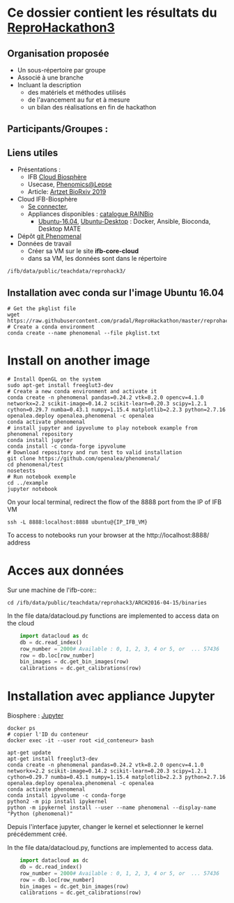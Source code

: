 # Ce dossier contient les résultats du [ReproHackathon3](../docs/hackathon_3_programme.md)

## Organisation proposée

* Un sous-répertoire par groupe
* Associé à une branche
* Incluant la description
  * des matériels et méthodes utilisés
  * de l'avancement au fur et à mesure
  * un bilan des réalisations en fin de hackathon


## Participants/Groupes :


## Liens utiles

* Présentations :
  - IFB [Cloud Biosphère](https://box.in2p3.fr/index.php/s/3jMBqcK5R3FE28a)
  - Usecase, [Phenomics@Lepse](2019_Phenoarch@ReproHackaton.pdf)
  - Article: [Artzet BioRxiv 2019](https://doi.org/10.1101/805739)
* Cloud IFB-Biosphère
  - [Se connecter](https://biosphere.france-bioinformatique.fr/cloud),
  - Appliances disponibles : [catalogue RAINBio](https://biosphere.france-bioinformatique.fr/catalogue)
    - [Ubuntu-16.04](https://biosphere.france-bioinformatique.fr/catalogue/appliance/88), [Ubuntu-Desktop](https://biosphere.france-bioinformatique.fr/catalogue/appliance/118) : Docker, Ansible, Bioconda, Desktop MATE
* Dépôt [git Phenomenal](https://github.com/openalea/phenomenal)
* Données de travail 
  - Créer sa VM sur le site **ifb-core-cloud**
  - dans sa VM, les données sont dans le répertoire
```
/ifb/data/public/teachdata/reprohack3/
```

## Installation avec conda sur l'image Ubuntu 16.04

```
# Get the pkglist file
wget https://raw.githubusercontent.com/pradal/ReproHackathon/master/reprohackathon3/pkglist.txt
# Create a conda environment
conda create --name phenomenal --file pkglist.txt
```
# Install on another image

```
# Install OpenGL on the system
sudo apt-get install freeglut3-dev
# Create a new conda environment and activate it
conda create -n phenomenal pandas=0.24.2 vtk=8.2.0 opencv=4.1.0 networkx=2.2 scikit-image=0.14.2 scikit-learn=0.20.3 scipy=1.2.1 cython=0.29.7 numba=0.43.1 numpy=1.15.4 matplotlib=2.2.3 python=2.7.16  openalea.deploy openalea.phenomenal -c openalea
conda activate phenomenal
# install jupyter and ipyvolume to play notebook example from phenomenal repository
conda install jupyter
conda install -c conda-forge ipyvolume
# Download repository and run test to valid installation
git clone https://github.com/openalea/phenomenal/
cd phenomenal/test
nosetests
# Run notebook exemple
cd ../example
jupyter notebook
```
On your local terminal, redirect the flow of the 8888 port from the IP of IFB VM
```
ssh -L 8888:localhost:8888 ubuntu@{IP_IFB_VM}
```

To access to notebooks run your browser at the http://localhost:8888/ address


# Acces aux données

Sur une machine de l'ifb-core::

    cd /ifb/data/public/teachdata/reprohack3/ARCH2016-04-15/binaries
    
In the file data/datacloud.py functions are implemented to access data on the cloud

```python
    import datacloud as dc
    db = dc.read_index()
    row_number = 2000# Available : 0, 1, 2, 3, 4 or 5, or  ... 57436
    row = db.loc[row_number]
    bin_images = dc.get_bin_images(row)
    calibrations = dc.get_calibrations(row)
```

# Installation avec appliance Jupyter

Biosphere :
[Jupyter](https://biosphere.france-bioinformatique.fr/catalogue/appliance/131/)

```
docker ps
# copier l'ID du conteneur
docker exec -it --user root <id_conteneur> bash
```

```
apt-get update
apt-get install freeglut3-dev
conda create -n phenomenal pandas=0.24.2 vtk=8.2.0 opencv=4.1.0 networkx=2.2 scikit-image=0.14.2 scikit-learn=0.20.3 scipy=1.2.1 cython=0.29.7 numba=0.43.1 numpy=1.15.4 matplotlib=2.2.3 python=2.7.16  openalea.deploy openalea.phenomenal -c openalea
conda activate phenomenal
conda install ipyvolume -c conda-forge
python2 -m pip install ipykernel
python -m ipykernel install --user --name phenomenal --display-name "Python (phenomenal)"
```
Depuis l'interface jupyter, changer le kernel et selectionner le kernel
précédemment créé.

In the file data/datacloud.py, functions are implemented to access data.

```python
    import datacloud as dc
    db = dc.read_index()
    row_number = 2000# Available : 0, 1, 2, 3, 4 or 5, or  ... 57436
    row = db.loc[row_number]
    bin_images = dc.get_bin_images(row)
    calibrations = dc.get_calibrations(row)
```
